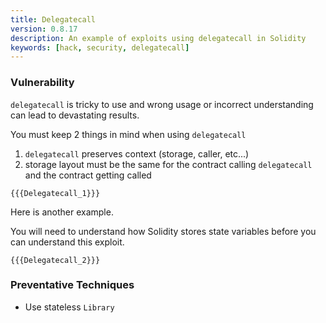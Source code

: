 ```yaml
---
title: Delegatecall
version: 0.8.17
description: An example of exploits using delegatecall in Solidity
keywords: [hack, security, delegatecall]
---
```


### Vulnerability

`delegatecall` is tricky to use and wrong usage or incorrect understanding
can lead to devastating results.

You must keep 2 things in mind when using `delegatecall`

1. `delegatecall` preserves context (storage, caller, etc...)
2. storage layout must be the same for the contract calling `delegatecall` and the contract getting called

```solidity
{{{Delegatecall_1}}}
```

Here is another example.

You will need to understand how Solidity stores
state variables before you can understand this exploit.

```solidity
{{{Delegatecall_2}}}
```

### Preventative Techniques

- Use stateless `Library`
